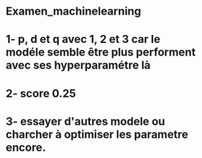# Examen_machinelearning


# 1- p, d et q avec 1, 2 et 3 car le modéle semble être plus performent avec ses hyperparamétre là

# 2- score 0.25


# 3- essayer d'autres modele ou charcher à optimiser les parametre encore.